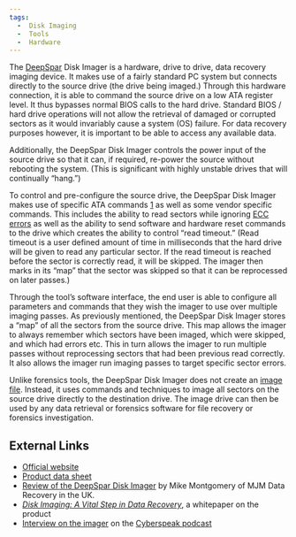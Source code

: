 ```yaml
---
tags:
  -  Disk Imaging
  -  Tools
  -  Hardware
---
```

The [DeepSpar](deepspar.md) Disk Imager is a hardware, drive to
drive, data recovery imaging device. It makes use of a fairly standard
PC system but connects directly to the source drive (the drive being
imaged.) Through this hardware connection, it is able to command the
source drive on a low ATA register level. It thus bypasses normal BIOS
calls to the hard drive. Standard BIOS / hard drive operations will not
allow the retrieval of damaged or corrupted sectors as it would
invariably cause a system (OS) failure. For data recovery purposes
however, it is important to be able to access any available data.

Additionally, the DeepSpar Disk Imager controls the power input of the
source drive so that it can, if required, re-power the source without
rebooting the system. (This is significant with highly unstable drives
that will continually “hang.”)

To control and pre-configure the source drive, the DeepSpar Disk Imager
makes use of specific ATA commands [1](https://www.t13.org/) as well as
some vendor specific commands. This includes the ability to read sectors
while ignoring [ECC errors](error_correction_code.md) as well as
the ability to send software and hardware reset commands to the drive
which creates the ability to control “read timeout.” (Read timeout is a
user defined amount of time in milliseconds that the hard drive will be
given to read any particular sector. If the read timeout is reached
before the sector is correctly read, it will be skipped. The imager then
marks in its “map” that the sector was skipped so that it can be
reprocessed on later passes.)

Through the tool’s software interface, the end user is able to configure
all parameters and commands that they wish the imager to use over
multiple imaging passes. As previously mentioned, the DeepSpar Disk
Imager stores a “map” of all the sectors from the source drive. This map
allows the imager to always remember which sectors have been imaged,
which were skipped, and which had errors etc. This in turn allows the
imager to run multiple passes without reprocessing sectors that had been
previous read correctly. It also allows the imager run imaging passes to
target specific sector errors.

Unlike forensics tools, the DeepSpar Disk Imager does not create an
[image file](raw_image_format.md). Instead, it uses commands and
techniques to image all sectors on the source drive directly to the
destination drive. The image drive can then be used by any data
retrieval or forensics software for file recovery or forensics
investigation.

## External Links

- [Official website](http://www.driveimager.com/)
- [Product data
  sheet](https://www.deepspar.com/pdf/DeepSparDiskImager.pdf)
- [Review of the DeepSpar Disk
  Imager](https://www.deepspar.com/mjm-ds-disk-imager.html) by Mike
  Montgomery of MJM Data Recovery in the UK.
- *[Disk Imaging: A Vital Step in Data
  Recovery](http://www.deepspar.com/pdf/DeepSparDiskImagingWhitepaper3.pdf)*,
  a whitepaper on the product
- [Interview on the
  imager](https://cyberspeak.libsyn.com/index.php?post_id=193897) on the
  [Cyberspeak podcast](cyberspeak_podcast.md)
